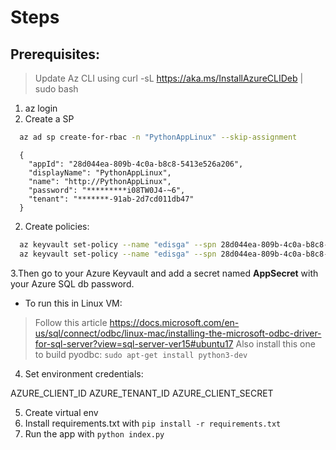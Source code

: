 # Steps

## Prerequisites:
> Update Az CLI using curl -sL https://aka.ms/InstallAzureCLIDeb | sudo bash

1. az login
2. Create a SP

```bash
  az ad sp create-for-rbac -n "PythonAppLinux" --skip-assignment
```

```log
  {                                                      
    "appId": "28d044ea-809b-4c0a-b8c8-5413e526a206",     
    "displayName": "PythonAppLinux",                     
    "name": "http://PythonAppLinux",                     
    "password": "*********i08TW0J4-~6",    
    "tenant": "*******-91ab-2d7cd011db47"     
  }                                                      
```
2. Create policies:

```bash
  az keyvault set-policy --name "edisga" --spn 28d044ea-809b-4c0a-b8c8-5413e526a206 --key-permissions decrypt sign
  az keyvault set-policy --name "edisga" --spn 28d044ea-809b-4c0a-b8c8-5413e526a206 --secret-permissions get
```

3.Then go to your Azure Keyvault and add a secret named **AppSecret** with your Azure SQL db password.

  - To run this in Linux VM:
  > Follow this article https://docs.microsoft.com/en-us/sql/connect/odbc/linux-mac/installing-the-microsoft-odbc-driver-for-sql-server?view=sql-server-ver15#ubuntu17
  > Also install this one to build pyodbc: `sudo apt-get install python3-dev`

4. Set environment credentials:

AZURE_CLIENT_ID
AZURE_TENANT_ID
AZURE_CLIENT_SECRET

5. Create virtual env
6. Install requirements.txt with `pip install -r requirements.txt`
7. Run the app with `python index.py`